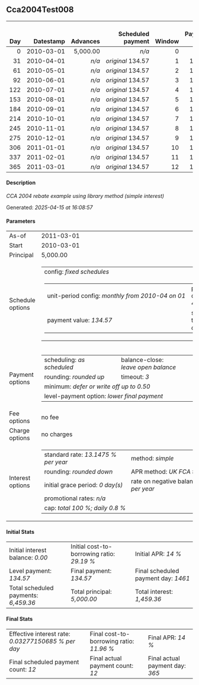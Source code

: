 <h2>Cca2004Test008</h2><table><thead style="vertical-align: bottom;"><th style="text-align: right;">Day</th><th style="text-align: right;">Datestamp</th><th style="text-align: right;">Advances</th><th style="text-align: right;">Scheduled payment</th><th style="text-align: right;">Window</th><th style="text-align: right;">Payment due</th><th style="text-align: right;">Actual payments</th><th style="text-align: right;">Generated payment</th><th style="text-align: right;">Net effect</th><th style="text-align: right;">Payment status</th><th style="text-align: right;">Balance status</th><th style="text-align: right;">Simple interest</th><th style="text-align: right;">New interest</th><th style="text-align: right;">New charges</th><th style="text-align: right;">Principal portion</th><th style="text-align: right;">Fee portion</th><th style="text-align: right;">Interest portion</th><th style="text-align: right;">Charges portion</th><th style="text-align: right;">Fee refund</th><th style="text-align: right;">Principal balance</th><th style="text-align: right;">Fee balance</th><th style="text-align: right;">Interest balance</th><th style="text-align: right;">Charges balance</th><th style="text-align: right;">Settlement figure</th><th style="text-align: right;">Fee refund if&nbsp;settled</th></thead><tr style="text-align: right;"><td class="ci00">0</td><td class="ci01" style="white-space: nowrap;">2010-03-01</td><td class="ci02">5,000.00</td><td class="ci03" style="white-space: nowrap;"><i>n/a<i></td><td class="ci04">0</td><td class="ci05">0.00</td><td class="ci06"><i>n/a</i></td><td class="ci07"><i>n/a</i></td><td class="ci08">0.00</td><td class="ci09"><i>none&nbsp;scheduled</i></td><td class="ci10">open</td><td class="ci13">0.0000</td><td class="ci14">0.0000</td><td class="ci15"><i>n/a</i></td><td class="ci16">0.00</td><td class="ci17">0.00</td><td class="ci18">0.00</td><td class="ci19">0.00</td><td class="ci20">0.00</td><td class="ci21">5,000.00</td><td class="ci22">0.00</td><td class="ci23">0.0000</td><td class="ci24">0.00</td><td class="ci25">5,000.00</td><td class="ci26">0.00</td></tr><tr style="text-align: right;"><td class="ci00">31</td><td class="ci01" style="white-space: nowrap;">2010-04-01</td><td class="ci02"><i>n/a</i></td><td class="ci03" style="white-space: nowrap;"><i>original</i> 134.57</td><td class="ci04">1</td><td class="ci05">134.57</td><td class="ci06"><i>confirmed</i>&nbsp;134.57</td><td class="ci07"><i>n/a</i></td><td class="ci08">134.57</td><td class="ci09"><i>payment&nbsp;made</i></td><td class="ci10">open</td><td class="ci13">55.8318</td><td class="ci14">55.8318</td><td class="ci15"><i>n/a</i></td><td class="ci16">78.74</td><td class="ci17">0.00</td><td class="ci18">55.83</td><td class="ci19">0.00</td><td class="ci20">0.00</td><td class="ci21">4,921.26</td><td class="ci22">0.00</td><td class="ci23">0.0000</td><td class="ci24">0.00</td><td class="ci25">4,921.26</td><td class="ci26">0.00</td></tr><tr style="text-align: right;"><td class="ci00">61</td><td class="ci01" style="white-space: nowrap;">2010-05-01</td><td class="ci02"><i>n/a</i></td><td class="ci03" style="white-space: nowrap;"><i>original</i> 134.57</td><td class="ci04">2</td><td class="ci05">134.57</td><td class="ci06"><i>confirmed</i>&nbsp;134.57</td><td class="ci07"><i>n/a</i></td><td class="ci08">134.57</td><td class="ci09"><i>payment&nbsp;made</i></td><td class="ci10">open</td><td class="ci13">53.1799</td><td class="ci14">53.1799</td><td class="ci15"><i>n/a</i></td><td class="ci16">81.40</td><td class="ci17">0.00</td><td class="ci18">53.17</td><td class="ci19">0.00</td><td class="ci20">0.00</td><td class="ci21">4,839.86</td><td class="ci22">0.00</td><td class="ci23">0.0000</td><td class="ci24">0.00</td><td class="ci25">4,839.86</td><td class="ci26">0.00</td></tr><tr style="text-align: right;"><td class="ci00">92</td><td class="ci01" style="white-space: nowrap;">2010-06-01</td><td class="ci02"><i>n/a</i></td><td class="ci03" style="white-space: nowrap;"><i>original</i> 134.57</td><td class="ci04">3</td><td class="ci05">134.57</td><td class="ci06"><i>confirmed</i>&nbsp;134.57</td><td class="ci07"><i>n/a</i></td><td class="ci08">134.57</td><td class="ci09"><i>payment&nbsp;made</i></td><td class="ci10">open</td><td class="ci13">54.0437</td><td class="ci14">54.0437</td><td class="ci15"><i>n/a</i></td><td class="ci16">80.53</td><td class="ci17">0.00</td><td class="ci18">54.04</td><td class="ci19">0.00</td><td class="ci20">0.00</td><td class="ci21">4,759.33</td><td class="ci22">0.00</td><td class="ci23">0.0000</td><td class="ci24">0.00</td><td class="ci25">4,759.33</td><td class="ci26">0.00</td></tr><tr style="text-align: right;"><td class="ci00">122</td><td class="ci01" style="white-space: nowrap;">2010-07-01</td><td class="ci02"><i>n/a</i></td><td class="ci03" style="white-space: nowrap;"><i>original</i> 134.57</td><td class="ci04">4</td><td class="ci05">134.57</td><td class="ci06"><i>confirmed</i>&nbsp;134.57</td><td class="ci07"><i>n/a</i></td><td class="ci08">134.57</td><td class="ci09"><i>payment&nbsp;made</i></td><td class="ci10">open</td><td class="ci13">51.4301</td><td class="ci14">51.4301</td><td class="ci15"><i>n/a</i></td><td class="ci16">83.14</td><td class="ci17">0.00</td><td class="ci18">51.43</td><td class="ci19">0.00</td><td class="ci20">0.00</td><td class="ci21">4,676.19</td><td class="ci22">0.00</td><td class="ci23">0.0000</td><td class="ci24">0.00</td><td class="ci25">4,676.19</td><td class="ci26">0.00</td></tr><tr style="text-align: right;"><td class="ci00">153</td><td class="ci01" style="white-space: nowrap;">2010-08-01</td><td class="ci02"><i>n/a</i></td><td class="ci03" style="white-space: nowrap;"><i>original</i> 134.57</td><td class="ci04">5</td><td class="ci05">134.57</td><td class="ci06"><i>confirmed</i>&nbsp;134.57</td><td class="ci07"><i>n/a</i></td><td class="ci08">134.57</td><td class="ci09"><i>payment&nbsp;made</i></td><td class="ci10">open</td><td class="ci13">52.2161</td><td class="ci14">52.2161</td><td class="ci15"><i>n/a</i></td><td class="ci16">82.36</td><td class="ci17">0.00</td><td class="ci18">52.21</td><td class="ci19">0.00</td><td class="ci20">0.00</td><td class="ci21">4,593.83</td><td class="ci22">0.00</td><td class="ci23">0.0000</td><td class="ci24">0.00</td><td class="ci25">4,593.83</td><td class="ci26">0.00</td></tr><tr style="text-align: right;"><td class="ci00">184</td><td class="ci01" style="white-space: nowrap;">2010-09-01</td><td class="ci02"><i>n/a</i></td><td class="ci03" style="white-space: nowrap;"><i>original</i> 134.57</td><td class="ci04">6</td><td class="ci05">134.57</td><td class="ci06"><i>confirmed</i>&nbsp;134.57</td><td class="ci07"><i>n/a</i></td><td class="ci08">134.57</td><td class="ci09"><i>payment&nbsp;made</i></td><td class="ci10">open</td><td class="ci13">51.2964</td><td class="ci14">51.2964</td><td class="ci15"><i>n/a</i></td><td class="ci16">83.28</td><td class="ci17">0.00</td><td class="ci18">51.29</td><td class="ci19">0.00</td><td class="ci20">0.00</td><td class="ci21">4,510.55</td><td class="ci22">0.00</td><td class="ci23">0.0000</td><td class="ci24">0.00</td><td class="ci25">4,510.55</td><td class="ci26">0.00</td></tr><tr style="text-align: right;"><td class="ci00">214</td><td class="ci01" style="white-space: nowrap;">2010-10-01</td><td class="ci02"><i>n/a</i></td><td class="ci03" style="white-space: nowrap;"><i>original</i> 134.57</td><td class="ci04">7</td><td class="ci05">134.57</td><td class="ci06"><i>confirmed</i>&nbsp;134.57</td><td class="ci07"><i>n/a</i></td><td class="ci08">134.57</td><td class="ci09"><i>payment&nbsp;made</i></td><td class="ci10">open</td><td class="ci13">48.7417</td><td class="ci14">48.7417</td><td class="ci15"><i>n/a</i></td><td class="ci16">85.83</td><td class="ci17">0.00</td><td class="ci18">48.74</td><td class="ci19">0.00</td><td class="ci20">0.00</td><td class="ci21">4,424.72</td><td class="ci22">0.00</td><td class="ci23">0.0000</td><td class="ci24">0.00</td><td class="ci25">4,424.72</td><td class="ci26">0.00</td></tr><tr style="text-align: right;"><td class="ci00">245</td><td class="ci01" style="white-space: nowrap;">2010-11-01</td><td class="ci02"><i>n/a</i></td><td class="ci03" style="white-space: nowrap;"><i>original</i> 134.57</td><td class="ci04">8</td><td class="ci05">134.57</td><td class="ci06"><i>confirmed</i>&nbsp;134.57</td><td class="ci07"><i>n/a</i></td><td class="ci08">134.57</td><td class="ci09"><i>payment&nbsp;made</i></td><td class="ci10">open</td><td class="ci13">49.4081</td><td class="ci14">49.4081</td><td class="ci15"><i>n/a</i></td><td class="ci16">85.17</td><td class="ci17">0.00</td><td class="ci18">49.40</td><td class="ci19">0.00</td><td class="ci20">0.00</td><td class="ci21">4,339.55</td><td class="ci22">0.00</td><td class="ci23">0.0000</td><td class="ci24">0.00</td><td class="ci25">4,339.55</td><td class="ci26">0.00</td></tr><tr style="text-align: right;"><td class="ci00">275</td><td class="ci01" style="white-space: nowrap;">2010-12-01</td><td class="ci02"><i>n/a</i></td><td class="ci03" style="white-space: nowrap;"><i>original</i> 134.57</td><td class="ci04">9</td><td class="ci05">134.57</td><td class="ci06"><i>confirmed</i>&nbsp;134.57</td><td class="ci07"><i>n/a</i></td><td class="ci08">134.57</td><td class="ci09"><i>payment&nbsp;made</i></td><td class="ci10">open</td><td class="ci13">46.8939</td><td class="ci14">46.8939</td><td class="ci15"><i>n/a</i></td><td class="ci16">87.68</td><td class="ci17">0.00</td><td class="ci18">46.89</td><td class="ci19">0.00</td><td class="ci20">0.00</td><td class="ci21">4,251.87</td><td class="ci22">0.00</td><td class="ci23">0.0000</td><td class="ci24">0.00</td><td class="ci25">4,251.87</td><td class="ci26">0.00</td></tr><tr style="text-align: right;"><td class="ci00">306</td><td class="ci01" style="white-space: nowrap;">2011-01-01</td><td class="ci02"><i>n/a</i></td><td class="ci03" style="white-space: nowrap;"><i>original</i> 134.57</td><td class="ci04">10</td><td class="ci05">134.57</td><td class="ci06"><i>confirmed</i>&nbsp;134.57</td><td class="ci07"><i>n/a</i></td><td class="ci08">134.57</td><td class="ci09"><i>payment&nbsp;made</i></td><td class="ci10">open</td><td class="ci13">47.4780</td><td class="ci14">47.4780</td><td class="ci15"><i>n/a</i></td><td class="ci16">87.10</td><td class="ci17">0.00</td><td class="ci18">47.47</td><td class="ci19">0.00</td><td class="ci20">0.00</td><td class="ci21">4,164.77</td><td class="ci22">0.00</td><td class="ci23">0.0000</td><td class="ci24">0.00</td><td class="ci25">4,164.77</td><td class="ci26">0.00</td></tr><tr style="text-align: right;"><td class="ci00">337</td><td class="ci01" style="white-space: nowrap;">2011-02-01</td><td class="ci02"><i>n/a</i></td><td class="ci03" style="white-space: nowrap;"><i>original</i> 134.57</td><td class="ci04">11</td><td class="ci05">134.57</td><td class="ci06"><i>confirmed</i>&nbsp;134.57</td><td class="ci07"><i>n/a</i></td><td class="ci08">134.57</td><td class="ci09"><i>payment&nbsp;made</i></td><td class="ci10">open</td><td class="ci13">46.5054</td><td class="ci14">46.5054</td><td class="ci15"><i>n/a</i></td><td class="ci16">88.07</td><td class="ci17">0.00</td><td class="ci18">46.50</td><td class="ci19">0.00</td><td class="ci20">0.00</td><td class="ci21">4,076.70</td><td class="ci22">0.00</td><td class="ci23">0.0000</td><td class="ci24">0.00</td><td class="ci25">4,076.70</td><td class="ci26">0.00</td></tr><tr style="text-align: right;"><td class="ci00">365</td><td class="ci01" style="white-space: nowrap;">2011-03-01</td><td class="ci02"><i>n/a</i></td><td class="ci03" style="white-space: nowrap;"><i>original</i> 134.57</td><td class="ci04">12</td><td class="ci05">134.57</td><td class="ci06"><i>confirmed</i>&nbsp;134.57</td><td class="ci07">3,983.24</td><td class="ci08">4,117.81</td><td class="ci09"><i>generated</i></td><td class="ci10">closed</td><td class="ci13">41.1166</td><td class="ci14">41.1166</td><td class="ci15"><i>n/a</i></td><td class="ci16">4,076.70</td><td class="ci17">0.00</td><td class="ci18">41.11</td><td class="ci19">0.00</td><td class="ci20">0.00</td><td class="ci21">0.00</td><td class="ci22">0.00</td><td class="ci23">0.0000</td><td class="ci24">0.00</td><td class="ci25">3,983.24</td><td class="ci26">0.00</td></tr></table><p><h4>Description</h4><i>CCA 2004 rebate example using library method (simple interest)</i></p><p>Generated: <i>2025-04-15 at 16:08:57</i></p><h4>Parameters</h4><table><tr><td>As-of</td><td>2011-03-01</td></tr><tr><td>Start</td><td>2010-03-01</td></tr><tr><td>Principal</td><td>5,000.00</td></tr><tr><td>Schedule options</td><td><table><tr><td colspan="2">config: <i>fixed schedules</i></td></tr><tr><td><table><tr><td style="white-space: nowrap;">unit-period config: <i>monthly from 2010-04 on 01</i></td><td>payment count: <i>48</i></td></tr><tr><td>payment value: <i>134.57</i></td><td>schedule type: <i>original</i></td></tr></table></td></tr></table></td></tr><tr><td>Payment options</td><td><table><tr><td>scheduling: <i>as scheduled</i></td><td>balance-close: <i>leave&nbsp;open&nbsp;balance</i></td></tr><tr><td>rounding: <i>rounded up</i></td><td>timeout: <i>3</i></td></tr><tr><td colspan='2'>minimum: <i>defer&nbsp;or&nbsp;write&nbsp;off&nbsp;up&nbsp;to&nbsp;0.50</i></td></tr><tr><td colspan='2'>level-payment option: <i>lower&nbsp;final&nbsp;payment</i></td></tr></table></td></tr><tr><td>Fee options</td><td>no fee</td></tr><tr><td>Charge options</td><td>no charges</td></tr><tr><td>Interest options</td><td><table><tr><td>standard rate: <i>13.1475 % per year</i></td><td>method: <i>simple</i></td></tr><tr><td>rounding: <i>rounded down</i></td><td>APR method: <i>UK FCA to 1 d.p.</i></td></tr><tr><td>initial grace period: <i>0 day(s)</i></td><td>rate on negative balance: <i>8 % per year</i></td></tr><tr><td colspan="2">promotional rates: <i><i>n/a</i></i></td></tr><tr><td colspan="2">cap: <i>total 100 %; daily 0.8 %</td></tr></table></td></tr></table><h4>Initial Stats</h4><table><tr><td>Initial interest balance: <i>0.00</i></td><td>Initial cost-to-borrowing ratio: <i>29.19 %</i></td><td>Initial APR: <i>14 %</i></td></tr><tr><td>Level payment: <i>134.57</i></td><td>Final payment: <i>134.57</i></td><td>Final scheduled payment day: <i>1461</i></td></tr><tr><td>Total scheduled payments: <i>6,459.36</i></td><td>Total principal: <i>5,000.00</i></td><td>Total interest: <i>1,459.36</i></td></tr></table><h4>Final Stats</h4><table><tr><td>Effective interest rate: <i>0.03277150685 % per day</i></td><td>Final cost-to-borrowing ratio: <i>11.96 %</i></td><td>Final APR: <i>14 %</i></td></tr><tr><td>Final scheduled payment count: <i>12</i></td><td>Final actual payment count: <i>12</i></td><td>Final actual payment day: <i>365</i></td></tr></table>